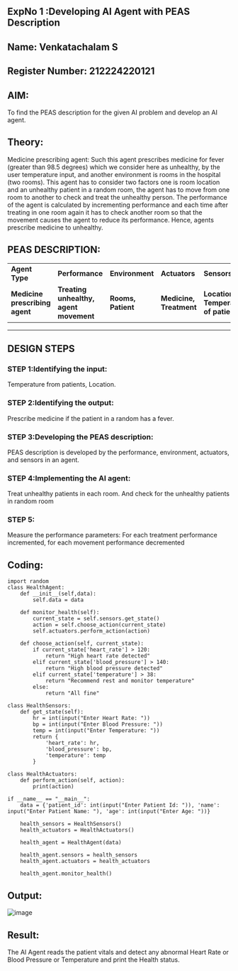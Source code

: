 ## ExpNo 1 :Developing AI Agent with PEAS Description
## Name: Venkatachalam S
## Register Number: 212224220121


## AIM:
To find the PEAS description for the given AI problem and develop an AI agent.

## Theory:
Medicine prescribing agent:
Such this agent prescribes medicine for fever (greater than 98.5 degrees) which we consider here as unhealthy, by the user temperature input, and another environment is rooms in the hospital (two rooms). This agent has to consider two factors one is room location and an unhealthy patient in a random room, the agent has to move from one room to another to check and treat the unhealthy person. The performance of the agent is calculated by incrementing performance and each time after treating in one room again it has to check another room so that the movement causes the agent to reduce its performance. Hence, agents prescribe medicine to unhealthy.

## PEAS DESCRIPTION:
<table>
  <tr>
    <td><strong>Agent Type</strong></td>
    <td><strong>Performance</strong></td>
     <td><strong>Environment</strong></td>
    <td><strong>Actuators</strong></td>
    <td><strong>Sensors</strong></td>
  </tr>
    <tr>
    <td><strong>Medicine prescribing agent</strong></td>
    <td><strong>Treating unhealthy, agent movement</strong></td>
     <td><strong>Rooms, Patient</strong></td>
    <td><strong>Medicine, Treatment</strong></td>
    <td><strong>Location, Temperature of patient</strong></td>
  </tr>
</table>
<hr>

## DESIGN STEPS
<h3>STEP 1:Identifying the input:</h3>
<p>Temperature from patients, Location.</p>
<h3>STEP 2:Identifying the output:</h3>
<p>Prescribe medicine if the patient in a random has a fever.</p>
<h3>STEP 3:Developing the PEAS description:</h3>
<p>PEAS description is developed by the performance, environment, actuators, and sensors in an agent.</p>
<h3>STEP 4:Implementing the AI agent:</h3>
<p>Treat unhealthy patients in each room. And check for the unhealthy patients in random room</p>
<h3>STEP 5:</h3>
<p>Measure the performance parameters: For each treatment performance incremented, for each movement performance decremented</p>

## Coding:
```
import random
class HealthAgent:
    def __init__(self,data):
        self.data = data

    def monitor_health(self):
        current_state = self.sensors.get_state()
        action = self.choose_action(current_state)
        self.actuators.perform_action(action)

    def choose_action(self, current_state):
        if current_state['heart_rate'] > 120:
            return "High heart rate detected"
        elif current_state['blood_pressure'] > 140:
            return "High blood pressure detected"
        elif current_state['temperature'] > 38:
            return "Recommend rest and monitor temperature"
        else:
            return "All fine"

class HealthSensors:
    def get_state(self):
        hr = int(input("Enter Heart Rate: "))
        bp = int(input("Enter Blood Pressure: "))
        temp = int(input("Enter Temperature: "))
        return {
            'heart_rate': hr,
            'blood_pressure': bp,
            'temperature': temp
        }

class HealthActuators:
    def perform_action(self, action):
        print(action)
        
if __name__ == "__main__":
    data = {'patient_id': int(input("Enter Patient Id: ")), 'name': input("Enter Patient Name: "), 'age': int(input("Enter Age: "))}

    health_sensors = HealthSensors()
    health_actuators = HealthActuators()

    health_agent = HealthAgent(data)

    health_agent.sensors = health_sensors
    health_agent.actuators = health_actuators

    health_agent.monitor_health()
```
## Output:
![image](https://github.com/user-attachments/assets/173e83f6-a3b4-4802-8a23-f887ecaf42d2)

## Result:
The AI Agent reads the patient vitals and detect any abnormal Heart Rate or Blood Pressure or Temperature and print the Health status.
